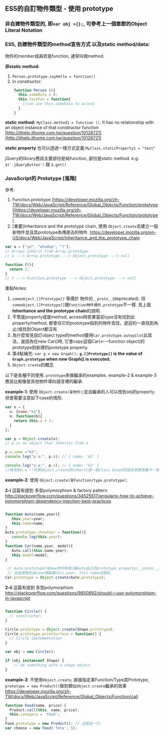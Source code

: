 ## ES5的自訂物件類型 - 使用 prototype

### 非自建物件類型的, 即`var obj ={};`, 可參考上一個章節的Object Literal Notation

### ES5, 自建物件類型的method宣告方式 以及static method/data:

物件的member成員若是function, 通常叫做method.

**非static method:**
1. `Person.prototype.sayHello = function()`
2. in constructor:  
~~~ javascript
    function Person (){  
      this.someData = 0;  
      this.testFun = function{  
        //can use this.someData to access
      }
    }
~~~

**static method:**
`MyClass.method1 = function ()`. It has no relationship with an object instance of that constructor function [http://ithelp.ithome.com.tw/question/10128721](http://ithelp.ithome.com.tw/question/10128721)

**static property** 也可以透過一樣方式定義:`MyClass.staticProperty1 = "test"`

jQuery的library應該主要部份是純function, 部份是static method. e.g. `$('.jQueryButton')` 跟 `$.get()`

### JavaScript的 Prototype [進階]

參考:

1. Function.prototype
[https://developer.mozilla.org/zh-TW/docs/Web/JavaScript/Reference/Global_Objects/Function/prototype](https://developer.mozilla.org/zh-TW/docs/Web/JavaScript/Reference/Global_Objects/Function/prototype)
2. [重要]Inheritance and the prototype chain, 使用 `Object.create`去建立一個新物件並且其prototype為傳進去的物件.
https://developer.mozilla.org/en-US/docs/Web/JavaScript/Inheritance_and_the_prototype_chain

~~~ javascript
var a = ["yo", "whadup", "?"];
// Arrays inherit from Array.prototype
// a ---> Array.prototype ---> Object.prototype ---> null

function f(){
  return 2;
}
// f ---> Function.prototype ---> Object.prototype ---> null

~~~

重點Notes:
1. `someobject.[[Prototype]]` 等價於 物件的`__proto__`(deprecated). 但`someobject.[[Prototype]]`跟`Function物件裡的.prototype`不一樣. 見上面**Inheritance and the prototype chain**的說明.
3. 不管是property或是method, access時若果當前type沒有找到此property/method, 都會往它的prototype指到的物件去找，遞迴的一直找到為止/或找到Object都沒有
4. 為什麼常見自訂object type的method要用`Car.prototype.autopilot`此寫法，是因為在new Car()時, 它會copy這個Car(<-一function object)的prototype到新建的prototype property.
5. 第4點補充: `var g = new Graph();` **`g.[[Prototype]]` is the value of `Graph.prototype` when new Graph() is executed.**
5. `Object.create`的概念

以下是各種不同使用`.prototype`來做繼承的examples. example-2 & example-3應該比較像是其他物件導向語言裡的繼承.

**example-1**: 使用 `Object.create(某物件)`;並且繼承的人可以改到obj的property. 但會需要注意如下case的情形.

~~~ javascript
var o = {
  a: {name:"k1"},
  m: function(b){
    return this.a + 1;
  }
};

var p = Object.create(o);
// p is an object that inherits from o

p.a.name ="k2";
console.log("p.a:", p.a); // { name: 'k2' }

console.log("o.a:", p.a); // { name: 'k2' }
//有改到o.a !!代表Object.create的inherit跟一般class based的語言其實意義不一樣
~~~

**example-2**: 使用 `Object.create(某Function/type.prototype)`;

**2-i** 這篇有提到 多型polymorphism & factory pattern
http://stackoverflow.com/questions/34525517/angularjs-how-to-achieve-polymorphism-dependency-injection-best-practices
~~~ javascript

function Auto(name,year){
   this.year=year;
   this.name=name;
}
Auto.prototype.showYear = function(){
   console.log(this.year);
}
function Car(name,year, model){
   Auto.call(this,name,year);
   this.model=model;
}

 // Auto.prototype(給new物件時用)跟Auto自己的prototype property(__proto__)不一樣.
 // 且這兩個在這case裡都跟this.year, this.name沒關係.  
Car.prototype = Object.create(Auto.prototype);
~~~

**2-ii** 這篇有提到 多型polymorphism
http://stackoverflow.com/questions/9850892/should-i-use-polymorphism-in-javascript
~~~ javascript

function Circle() {
  // constructor;
}

Circle.prototype = Object.create(Shape.prototype);
Circle.prototype.printSurface = function() {
  // Circle implementation
}

var obj = new Circle();

if (obj instanceof Shape) {
    // do something with a shape object
}
~~~

**example-3**: 不使用`Object.create`, 直接指定某Function/Type其Prototype, `prototype = new Product()`做到類似`Object.create`繼承的效果
https://developer.mozilla.org/zh-TW/docs/Web/JavaScript/Reference/Global_Objects/Function/call

~~~ javascript
function Food(name, price) {
  Product.call(this, name, price);
  this.category = 'food';
}
Food.prototype = new Product(); // 注意這一行.
var cheese = new Food('feta', 5);
~~~

